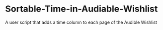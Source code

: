 Sortable-Time-in-Audiable-Wishlist
==================================

A user script that adds a time column to each page of the Audible Wishlist

